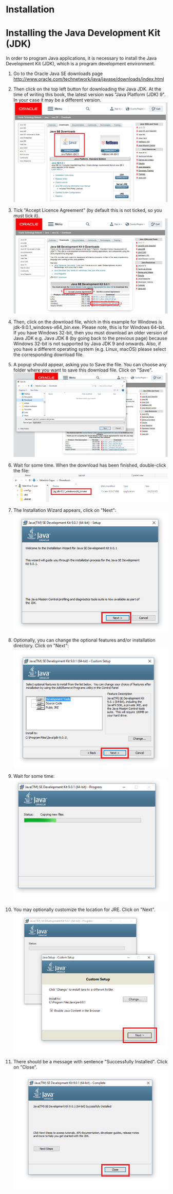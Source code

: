 # Installation

# Installing the Java Development Kit (JDK)

In order to program Java applications, it is necessary to install the Java Development Kit (JDK), which is a program development environment.

1. Go to the Oracle Java SE downloads page http://www.oracle.com/technetwork/java/javase/downloads/index.html
2. Then click on the top left button for downloading the Java JDK. At the time of writing this book, the latest version was "Java Platform (JDK) 9". In your case it may be a different version. ![Alt text](images/installation/installation-jdk-download-01.png)

3. Tick "Accept Licence Agreement" (by default this is not ticked, so you must tick it). ![Alt text](images/installation/installation-jdk-download-02.png)

4. Then, click on the download file, which in this example for Windows is jdk-9.0.1_windows-x64_bin.exe. Please note, this is for Windows 64-bit. If you have Windows 32-bit, then you must download an older version of Java JDK e.g. Java JDK 8 (by going back to the previous page) because Windows 32-bit is not supported by Java JDK 9 and onwards. Also, if you have a different operating system (e.g. Linux, macOS) please select the corresponding download file.

5. A popup should appear, asking you to Save the file. You can choose any folder where you want to save this download file. Click on "Save". ![Alt text](images/installation/installation-jdk-download-03.png)

6. Wait for some time. When the download has been finished, double-click the file: ![Alt text](images/installation/installation-jdk-download-04.png)

7. The Installation Wizard appears, click on "Next": ![Alt text](images/installation/installation-jdk-install-01.png)

8. Optionally, you can change the optional features and/or installation directory. Click on "Next": ![Alt text](images/installation/installation-jdk-install-02.png)

9. Wait for some time: ![Alt text](images/installation/installation-jdk-install-03.png)

10. You may optionally customize the location for JRE. Click on "Next". ![Alt text](images/installation/installation-jdk-install-04.png)

11. There should be a message with sentence "Successfully Installed". Click on "Close". ![Alt text](images/installation/installation-jdk-install-05.png)